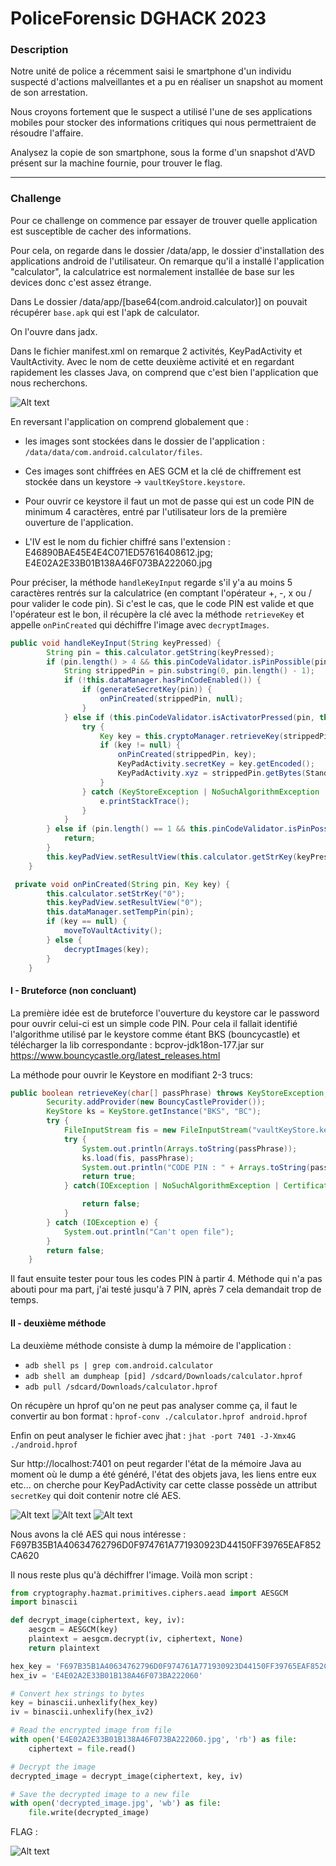 # PoliceForensic DGHACK 2023

### Description


Notre unité de police a récemment saisi le smartphone d'un individu suspecté d'actions malveillantes et a pu en réaliser un snapshot au moment de son arrestation.

Nous croyons fortement que le suspect a utilisé l'une de ses applications mobiles pour stocker des informations critiques qui nous permettraient de résoudre l'affaire.

Analysez la copie de son smartphone, sous la forme d'un snapshot d'AVD présent sur la machine fournie, pour trouver le flag.

---

### Challenge

Pour ce challenge on commence par essayer de trouver quelle application est susceptible de cacher des informations.

Pour cela, on regarde dans le dossier /data/app, le dossier d'installation des applications android de l'utilisateur.
On remarque qu'il a installé l'application "calculator", la calculatrice est normalement installée de base sur les devices donc c'est assez étrange.

Dans Le dossier /data/app/[base64(com.android.calculator)] on pouvait récupérer `base.apk` qui est l'apk de calculator. 

On l'ouvre dans jadx.

Dans le fichier manifest.xml on remarque 2 activités, KeyPadActivity et VaultActivity. Avec le nom de cette deuxième activité et en regardant rapidement les classes Java, on comprend que c'est bien l'application que nous recherchons.

![Alt text](images/image.png)

En reversant l'application on comprend globalement que :
- les images sont stockées dans le dossier de l'application : `/data/data/com.android.calculator/files`.

- Ces images sont chiffrées en AES GCM et la clé de chiffrement est stockée dans un keystore -> `vaultKeyStore.keystore`.

- Pour ouvrir ce keystore il faut un mot de passe qui est un code PIN de minimum 4 caractères, entré par l'utilisateur lors de la première ouverture de l'application.
  
- L'IV est le nom du fichier chiffré sans l'extension : E46890BAE45E4E4C071ED57616408612.jpg; E4E02A2E33B01B138A46F073BA222060.jpg

Pour préciser, la méthode `handleKeyInput` regarde s'il y'a au moins 5 caractères rentrés sur la calculatrice (en comptant l'opérateur +, -, x ou / pour valider le code pin). Si c'est le cas, que le code PIN est valide et que l'opérateur est le bon, il récupère la clé avec la méthode `retrieveKey` et appelle `onPinCreated` qui déchiffre l'image avec `decryptImages`.
```java
public void handleKeyInput(String keyPressed) {
        String pin = this.calculator.getString(keyPressed);
        if (pin.length() > 4 && this.pinCodeValidator.isPinPossible(pin)) {
            String strippedPin = pin.substring(0, pin.length() - 1);
            if (!this.dataManager.hasPinCodeEnabled()) {
                if (generateSecretKey(pin)) {
                    onPinCreated(strippedPin, null);
                }
            } else if (this.pinCodeValidator.isActivatorPressed(pin, this.dataManager.getOperator())) {
                try {
                    Key key = this.cryptoManager.retrieveKey(strippedPin.toCharArray());
                    if (key != null) {
                        onPinCreated(strippedPin, key);
                        KeyPadActivity.secretKey = key.getEncoded();
                        KeyPadActivity.xyz = strippedPin.getBytes(StandardCharsets.UTF_8);
                    }
                } catch (KeyStoreException | NoSuchAlgorithmException | UnrecoverableEntryException e) {
                    e.printStackTrace();
                }
            }
        } else if (pin.length() == 1 && this.pinCodeValidator.isPinPossible(pin)) {
            return;
        }
        this.keyPadView.setResultView(this.calculator.getStrKey(keyPressed));
    }
```
```java
 private void onPinCreated(String pin, Key key) {
        this.calculator.setStrKey("0");
        this.keyPadView.setResultView("0");
        this.dataManager.setTempPin(pin);
        if (key == null) {
            moveToVaultActivity();
        } else {
            decryptImages(key);
        }
    }
```
#### I - Bruteforce (non concluant)

La première idée est de bruteforce l'ouverture du keystore car le password pour ouvrir celui-ci est un simple code PIN. Pour cela il fallait identifié l'algorithme utilisé par le keystore comme étant BKS (bouncycastle) et télécharger la lib correspondante : bcprov-jdk18on-177.jar sur https://www.bouncycastle.org/latest_releases.html

La méthode pour ouvrir le Keystore en modifiant 2-3 trucs:

```java
public boolean retrieveKey(char[] passPhrase) throws KeyStoreException, UnrecoverableEntryException, NoSuchAlgorithmException, NoSuchProviderException {
        Security.addProvider(new BouncyCastleProvider());
        KeyStore ks = KeyStore.getInstance("BKS", "BC");
        try {         
            FileInputStream fis = new FileInputStream("vaultKeyStore.keystore");
            try {
                System.out.println(Arrays.toString(passPhrase));
                ks.load(fis, passPhrase);
                System.out.println("CODE PIN : " + Arrays.toString(passPhrase));
                return true;
            } catch(IOException | NoSuchAlgorithmException | CertificateException e){

                return false;
            }
        } catch (IOException e) {
            System.out.println("Can't open file");
        }
        return false;
    }
```

Il faut ensuite tester pour tous les codes PIN à partir 4. Méthode qui n'a pas abouti pour ma part, j'ai testé jusqu'à 7 PIN, après 7 cela demandait trop de temps.

#### II - deuxième méthode

La deuxième méthode consiste à dump la mémoire de l'application :

- `adb shell ps | grep com.android.calculator`
- `adb shell am dumpheap [pid] /sdcard/Downloads/calculator.hprof`
- `adb pull /sdcard/Downloads/calculator.hprof`

On récupère un hprof qu'on ne peut pas analyser comme ça, il faut le convertir au bon format : 
`hprof-conv ./calculator.hprof android.hprof`

Enfin on peut analyser le fichier avec jhat : `jhat -port 7401 -J-Xmx4G ./android.hprof`

Sur http://localhost:7401 on peut regarder l'état de la mémoire Java au moment où le dump a été généré, l'état des objets java, les liens entre eux etc... on cherche pour KeyPadActivity car cette classe possède un attribut `secretKey` qui doit contenir notre clé AES.

![Alt text](images/image-1.png)
![Alt text](images/image-2.png)
![Alt text](images/image-3.png)

Nous avons la clé AES qui nous intéresse : F697B35B1A40634762796D0F974761A771930923D44150FF39765EAF852CA620

Il nous reste plus qu'à déchiffrer l'image. Voilà mon script :

```Python
from cryptography.hazmat.primitives.ciphers.aead import AESGCM
import binascii

def decrypt_image(ciphertext, key, iv):
    aesgcm = AESGCM(key)
    plaintext = aesgcm.decrypt(iv, ciphertext, None)
    return plaintext

hex_key = 'F697B35B1A40634762796D0F974761A771930923D44150FF39765EAF852CA620'    
hex_iv = 'E4E02A2E33B01B138A46F073BA222060'

# Convert hex strings to bytes
key = binascii.unhexlify(hex_key)
iv = binascii.unhexlify(hex_iv2)

# Read the encrypted image from file
with open('E4E02A2E33B01B138A46F073BA222060.jpg', 'rb') as file:
    ciphertext = file.read()

# Decrypt the image
decrypted_image = decrypt_image(ciphertext, key, iv)

# Save the decrypted image to a new file
with open('decrypted_image.jpg', 'wb') as file:
    file.write(decrypted_image)
```

FLAG : 

![Alt text](images/image-4.png)
